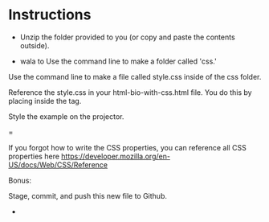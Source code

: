 # Instructions

* Unzip the folder provided to you (or copy and paste the contents outside).

* wala to
Use the command line to make a folder called 'css.'

Use the command line to make a file called style.css inside of the css folder.

Reference the style.css in your html-bio-with-css.html file. You do this by placing <link rel="stylesheet" type="text/css" href="css/style.css"> inside the <head> tag.

Style the example on the projector.

=

If you forgot how to write the CSS properties, you can reference all CSS properties here https://developer.mozilla.org/en-US/docs/Web/CSS/Reference

Bonus:

Stage, commit, and push this new file to Github.

*
